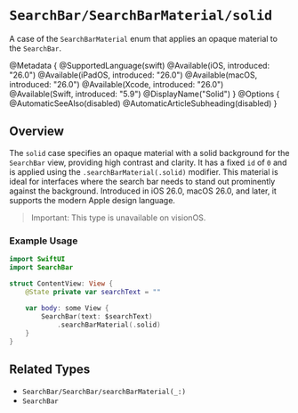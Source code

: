 # ``SearchBar/SearchBarMaterial/solid``

A case of the `SearchBarMaterial` enum that applies an opaque material to the `SearchBar`.

@Metadata {
    @SupportedLanguage(swift)
    @Available(iOS, introduced: "26.0")
    @Available(iPadOS, introduced: "26.0")
    @Available(macOS, introduced: "26.0")
    @Available(Xcode, introduced: "26.0")
    @Available(Swift, introduced: "5.9")
    @DisplayName("Solid")
}
@Options {
    @AutomaticSeeAlso(disabled)
    @AutomaticArticleSubheading(disabled)
}

## Overview

The `solid` case specifies an opaque material with a solid background for the `SearchBar` view, providing high contrast and clarity. It has a fixed `id` of `0` and is applied using the `.searchBarMaterial(.solid)` modifier. This material is ideal for interfaces where the search bar needs to stand out prominently against the background. Introduced in iOS 26.0, macOS 26.0, and later, it supports the modern Apple design language.

> Important: This type is unavailable on visionOS.

### Example Usage
```swift
import SwiftUI
import SearchBar

struct ContentView: View {
    @State private var searchText = ""
    
    var body: some View {
        SearchBar(text: $searchText)
            .searchBarMaterial(.solid)
    }
}
```

## Related Types
- ``SearchBar/SearchBar/searchBarMaterial(_:)``
- ``SearchBar``
